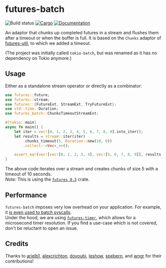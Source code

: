 # futures-batch

![Build status](https://github.com/mre/futures-batch/workflows/Rust/badge.svg)
[![Cargo](https://img.shields.io/crates/v/futures-batch.svg)](
https://crates.io/crates/futures-batch)
[![Documentation](https://docs.rs/futures-batch/badge.svg)](
https://docs.rs/futures-batch)

An adaptor that chunks up completed futures in a stream and flushes them after a timeout or when the buffer is full.
It is based on the `Chunks` adaptor of [futures-util](https://github.com/rust-lang-nursery/futures-rs/blob/4613193023dd4071bbd32b666e3b85efede3a725/futures-util/src/stream/chunks.rs), to which we added a timeout.

(The project was initially called `tokio-batch`, but was renamed as it has no dependency on Tokio anymore.)

## Usage

Either as a standalone stream operator or directly as a combinator:

```rust
use futures::future;
use futures::stream;
use futures::{FutureExt, StreamExt, TryFutureExt};
use std::time::Duration;
use futures_batch::ChunksTimeoutStreamExt;

#[tokio::main]
async fn main() {
    let iter = vec![0, 1, 2, 3, 4, 5, 6, 7, 8, 9].into_iter();
    let results = stream::iter(iter)
        .chunks_timeout(5, Duration::new(10, 0))
        .collect::<Vec<_>>();

    assert_eq!(vec![vec![0, 1, 2, 3, 4], vec![5, 6, 7, 8, 9]], results.await);
}
```

The above code iterates over a stream and creates chunks of size 5 with a timeout of 10 seconds.  
*Note:* This is using the [`futures 0.3`](https://crates.io/crates/futures) crate.

## Performance

`futures-batch` imposes very low overhead on your application. For example, it [is even used to batch syscalls](https://github.com/mre/futures-batch/issues/4).  
Under the hood, we are using [`futures-timer`](https://github.com/async-rs/futures-timer), which allows for a microsecond timer resolution.
If you find a use-case which is not covered, don't be reluctant to open an issue.

## Credits

Thanks to [arielb1](https://github.com/arielb1), [alexcrichton](https://github.com/alexcrichton/), [doyoubi](https://github.com/doyoubi), [leshow](https://github.com/leshow), [spebern](https://github.com/spebern), and [wngr](https://github.com/wngr) for their contributions!
